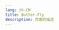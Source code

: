 ```yaml
---
lang: zh-CN  
title: Butter-Fly  
description: 页面的描述  
---
```



<MusicPlayer musicId="4940920" musicSrc="https://oss-xuxin.oss-cn-beijing.aliyuncs.com/blog/music/Butter-Fly.mp3" style="margin:0 auto" theme="borealis"></MusicPlayer>

<br>


<Comment></Comment>
